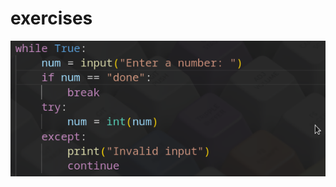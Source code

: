 # exercises
![alt text](https://github.com/thecodereule/exercises/blob/baf05feac13af35c149d80bad1a4bc145298ca0d/image.png)



